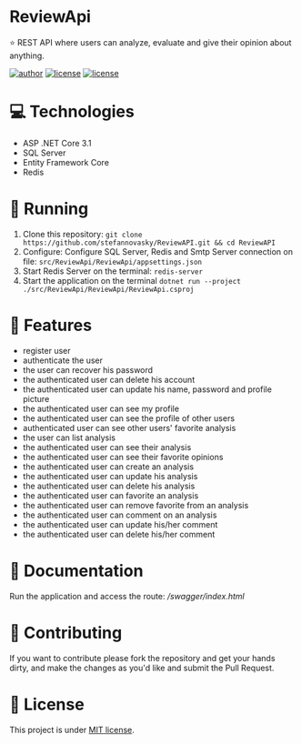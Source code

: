 # ReviewApi 
:star: REST API where users can analyze, evaluate and give their opinion about anything.

[author-link]:https://img.shields.io/badge/Author-Stefan%20Novasky-brightgreen
[license-link]:https://img.shields.io/badge/License-MIT-green
[star-link]:https://img.shields.io/github/stars/stefannovasky/ReviewApi?color=green

[![author][author-link]](https://github.com/stefannovasky)
[![license][license-link]](https://github.com/stefannovasky/ReviewAPI/blob/master/LICENSE)
[![license][star-link]](https://github.com/stefannovasky/ReviewAPI)


# :computer: Technologies 
- ASP .NET Core 3.1
- SQL Server
- Entity Framework Core
- Redis

# :running: Running
1. Clone this repository:
    `git clone https://github.com/stefannovasky/ReviewAPI.git && cd ReviewAPI`
2. Configure:
    Configure SQL Server, Redis and Smtp Server connection on file: `src/ReviewApi/ReviewApi/appsettings.json`
3. Start Redis Server on the terminal:
    `redis-server`
4. Start the application on the terminal
    `dotnet run --project ./src/ReviewApi/ReviewApi/ReviewApi.csproj`

# :rocket: Features
- register user
- authenticate the user
- the user can recover his password
- the authenticated user can delete his account
- the authenticated user can update his name, password and profile picture
- the authenticated user can see my profile 
- the authenticated user can see the profile of other users
- authenticated user can see other users' favorite analysis
- the user can list analysis
- the authenticated user can see their analysis
- the authenticated user can see their favorite opinions
- the authenticated user can create an analysis
- the authenticated user can update his analysis
- the authenticated user can delete his analysis
- the authenticated user can favorite an analysis 
- the authenticated user can remove favorite from an analysis
- the authenticated user can comment on an analysis
- the authenticated user can update his/her comment 
- the authenticated user can delete his/her comment 

# :memo: Documentation
Run the application and access the route: */swagger/index.html*

# :tada: Contributing
If you want to contribute please fork the repository and get your hands dirty, and make the changes as you'd like and submit the Pull Request.

# :closed_book: License 
This project is under [MIT license](https://github.com/stefannovasky/ReviewAPI/blob/master/LICENSE).
